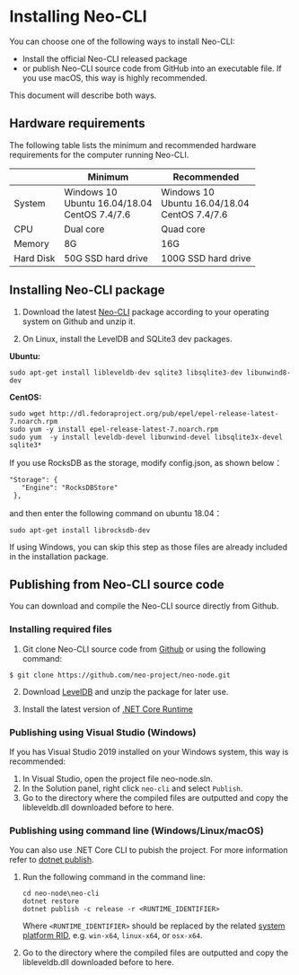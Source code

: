 # Installing Neo-CLI

You can choose one of the following ways to install Neo-CLI:

- Install the official Neo-CLI released package
- or publish Neo-CLI source code from GitHub into an executable file. If you use macOS, this way is highly recommended.

This document will describe both ways.

## Hardware requirements

The following table lists the minimum and recommended hardware requirements for the computer running Neo-CLI.

|           | Minimum                                              | Recommended                                          |
| --------- | ---------------------------------------------------- | ---------------------------------------------------- |
| System    | Windows 10<br/>Ubuntu 16.04/18.04<br/>CentOS 7.4/7.6 | Windows 10<br/>Ubuntu 16.04/18.04<br/>CentOS 7.4/7.6 |
| CPU       | Dual core                                            | Quad core                                            |
| Memory    | 8G                                                   | 16G                                                  |
| Hard Disk | 50G SSD hard drive                                   | 100G SSD hard drive                                  |

## Installing Neo-CLI package

1. Download the latest [Neo-CLI](https://github.com/neo-project/neo-cli/releases) package according to your operating system on Github and unzip it.

2. On Linux, install the LevelDB and SQLite3 dev packages. 

  **Ubuntu:**

  ```
  sudo apt-get install libleveldb-dev sqlite3 libsqlite3-dev libunwind8-dev
  ```

  **CentOS:**

  ```
  sudo wget http://dl.fedoraproject.org/pub/epel/epel-release-latest-7.noarch.rpm
  sudo yum -y install epel-release-latest-7.noarch.rpm
  sudo yum  -y install leveldb-devel libunwind-devel libsqlite3x-devel sqlite3*
  ```

  If you use RocksDB as the storage, modify config.json, as shown below：

  ```
  "Storage": {
     "Engine": "RocksDBStore"
   },
  ```

  and then enter the following command on ubuntu 18.04：

  ```
  sudo apt-get install librocksdb-dev
  ```

  If using Windows, you can skip this step as those files are already included in the installation package.

## Publishing from Neo-CLI source code

You can download and compile the Neo-CLI source directly from Github.

### Installing required files

1. Git clone Neo-CLI source code from [Github](https://github.com/neo-project/neo-node) or using the following command:

  ```
 $ git clone https://github.com/neo-project/neo-node.git
  ```

2. Download [LevelDB](https://github.com/neo-ngd/leveldb/releases) and unzip the package for later use.

3. Install the latest version of  [.NET Core Runtime](https://dotnet.microsoft.com/download/dotnet-core/current/runtime)

### Publishing using Visual Studio (Windows)

If you has Visual Studio 2019 installed on your Windows system, this way is recommended:

1. In Visual Studio, open the project file neo-node.sln.
2. In the Solution panel, right click `neo-cli` and select `Publish`.
3. Go to the directory where the compiled files are outputted and copy the libleveldb.dll downloaded before to here.

### Publishing using command line (Windows/Linux/macOS)

You can also use .NET Core CLI to pubish the project. For more information refer to [dotnet publish](https://docs.microsoft.com/zh-cn/dotnet/core/tools/dotnet-publish).

1. Run the following command in the command line:
  
   ```
   cd neo-node\neo-cli
   dotnet restore
   dotnet publish -c release -r <RUNTIME_IDENTIFIER>
   ```
   Where `<RUNTIME_IDENTIFIER>` should be replaced by the related [system platform RID](https://docs.microsoft.com/zh-cn/dotnet/core/rid-catalog), e.g.  `win-x64`, `linux-x64`, or `osx-x64`.

2. Go to the directory where the compiled files are outputted and copy the libleveldb.dll downloaded before to here.

